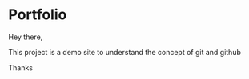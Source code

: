 # Portfolio
Hey there,

This project is a demo site to understand the concept of git
and github

Thanks